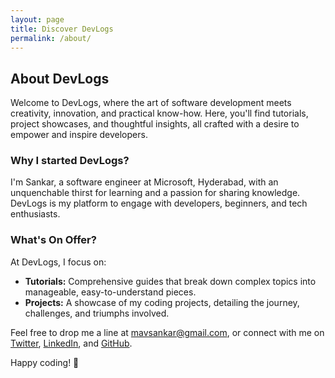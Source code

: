 ```yaml
---
layout: page
title: Discover DevLogs
permalink: /about/
---
```


## About DevLogs

Welcome to DevLogs, where the art of software development meets creativity, innovation, and practical know-how. Here, you'll find tutorials, project showcases, and thoughtful insights, all crafted with a desire to empower and inspire developers.

### Why I started DevLogs?

I'm Sankar, a software engineer at Microsoft, Hyderabad, with an unquenchable thirst for learning and a passion for sharing knowledge. DevLogs is my platform to engage with developers, beginners, and tech enthusiasts.

### What's On Offer?

At DevLogs, I focus on:

- **Tutorials:** Comprehensive guides that break down complex topics into manageable, easy-to-understand pieces.
- **Projects:** A showcase of my coding projects, detailing the journey, challenges, and triumphs involved.

Feel free to drop me a line at [mavsankar@gmail.com](mailto:mavsankar@gmail.com), or connect with me on [Twitter](https://twitter.com/mavsankar), [LinkedIn](https://www.linkedin.com/in/sankar-mantripragada/), and [GitHub](https://github.com/mavsankar).

Happy coding! 🚀
